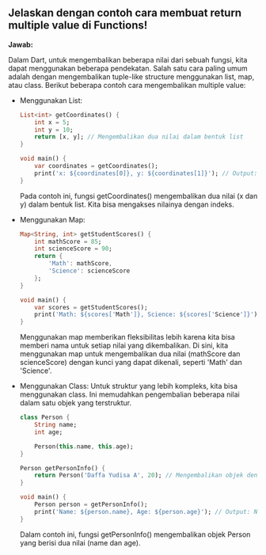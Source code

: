 ## Jelaskan dengan contoh cara membuat return multiple value di Functions!

**Jawab:**

Dalam Dart, untuk mengembalikan beberapa nilai dari sebuah fungsi, kita dapat menggunakan beberapa pendekatan. Salah satu cara paling umum adalah dengan mengembalikan tuple-like structure menggunakan list, map, atau class. Berikut beberapa contoh cara mengembalikan multiple value:

* Menggunakan List:
    ```dart
    List<int> getCoordinates() {
        int x = 5;
        int y = 10;
        return [x, y]; // Mengembalikan dua nilai dalam bentuk list
    }

    void main() {
        var coordinates = getCoordinates();
        print('x: ${coordinates[0]}, y: ${coordinates[1]}'); // Output: x: 5, y: 10
    }
    ```

    Pada contoh ini, fungsi getCoordinates() mengembalikan dua nilai (x dan y) dalam bentuk list. Kita bisa mengakses nilainya dengan indeks.

* Menggunakan Map:
    ```dart
    Map<String, int> getStudentScores() {
        int mathScore = 85;
        int scienceScore = 90;
        return {
            'Math': mathScore,
            'Science': scienceScore
        };
    }

    void main() {
        var scores = getStudentScores();
        print('Math: ${scores['Math']}, Science: ${scores['Science']}'); // Output: Math: 85, Science: 90
    }
    ```

    Menggunakan map memberikan fleksibilitas lebih karena kita bisa memberi nama untuk setiap nilai yang dikembalikan. Di sini, kita menggunakan map untuk mengembalikan dua nilai (mathScore dan scienceScore) dengan kunci yang dapat dikenali, seperti 'Math' dan 'Science'.

* Menggunakan Class:
    Untuk struktur yang lebih kompleks, kita bisa menggunakan class. Ini memudahkan pengembalian beberapa nilai dalam satu objek yang terstruktur.

    ```dart
    class Person {
        String name;
        int age;

        Person(this.name, this.age);
    }

    Person getPersonInfo() {
        return Person('Daffa Yudisa A', 20); // Mengembalikan objek dengan dua nilai
    }

    void main() {
        Person person = getPersonInfo();
        print('Name: ${person.name}, Age: ${person.age}'); // Output: Name: Alice, Age: 25
    }
    ```

    Dalam contoh ini, fungsi getPersonInfo() mengembalikan objek Person yang berisi dua nilai (name dan age).

